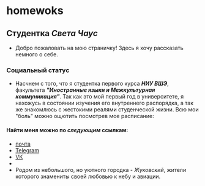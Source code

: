 # homewoks
## Студентка _Света Чаус_ 
* Добро пожаловать на мою страничку! Здесь я хочу рассказать немного о себе.
### Социальный статус 
* Насчнем с того, что я студентка первого курса _**НИУ ВШЭ**_, факультета _**"Иностранные языки и Межкультурная коммуникация"**_. Так как это мой первый год в университете, я нахожусь в состоянии изучения его внутреннего распорядка, а так же знакомлюсь с жестокими реалями студенческой жизни. Всю мои "боль" можно ощютить посмотрев мое расписание:
#### Найти меня можно по _следующим_ ссылкам:
* [почта](mailto:mn.sichaus@edu.hse.ru)
* [Telegram](https://t.me/Chaus_S)
* [VK](https://vk.com/chaus069)
*
* Родом из небольшого, но уютного городка - _Жуковский_, жители которого знамениты своей любовью к небу и авиации.
